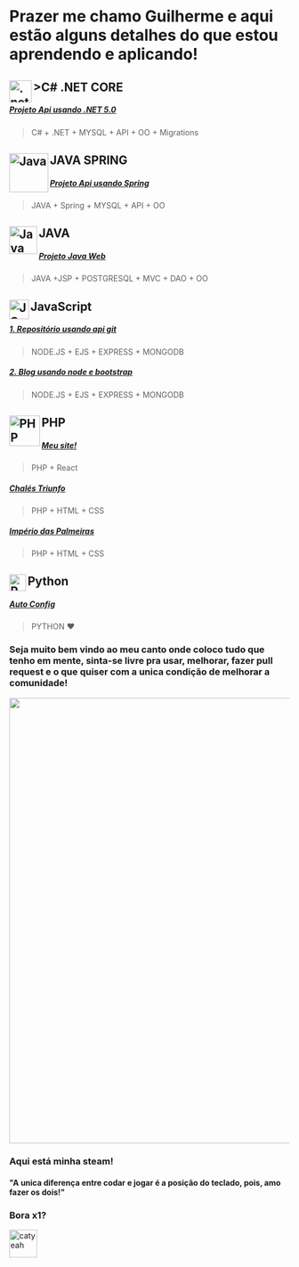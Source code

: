 # Prazer me chamo Guilherme e aqui estão alguns detalhes do que estou aprendendo e aplicando! 

## >C# .NET CORE <img align="left" alt=".net" width="40px" src="https://upload.wikimedia.org/wikipedia/commons/e/ee/.NET_Core_Logo.svg" />
##### [Projeto Api usando .NET 5.0](https://github.com/Guifgr/Meus-Produtos)
> C# + .NET  + MYSQL + API + OO + Migrations

## JAVA SPRING <img align="left" alt="Java" width="70px" src="https://spring.io/images/spring-logo-9146a4d3298760c2e7e49595184e1975.svg" />
##### [Projeto Api usando Spring](https://github.com/Guifgr/First_Spring_API)
> JAVA + Spring  + MYSQL + API + OO

## JAVA <img align="left" alt="Java" width="50px" src="https://logospng.org/download/java/logo-java-4096.png" />
 
##### [Projeto Java Web](https://github.com/Guifgr/ProjetoJava4sem)
> JAVA +JSP  + POSTGRESQL + MVC + DAO + OO

## JavaScript <img align="left" alt="JS" width="35px" src="https://www.freepnglogos.com/uploads/javascript-png/javascript-vector-logo-yellow-png-transparent-javascript-vector-12.png" />

##### [1. Repositório usando api git ](https://github.com/Guifgr/MyFirstApi)
> NODE.JS + EJS + EXPRESS + MONGODB

 ##### [2. Blog usando node e bootstrap](https://github.com/Guifgr/MarkdownBlog)
> NODE.JS + EJS + EXPRESS + MONGODB

## PHP <img align="left" alt="PHP" width="55px" src="http://pngimg.com/uploads/php/php_PNG50.png" />
 
##### [Meu site!](https://guilhermefgr.com.br/)
> PHP + React

##### [Chalés Triunfo](https://chalestriunfo.com.br/)
> PHP + HTML + CSS

##### [Império das Palmeiras](http://imperiodaspalmeiras.com.br/)
> PHP + HTML + CSS

## Python <img align="left" alt="Python" width="30px" src="https://seeklogo.com/images/P/python-logo-A32636CAA3-seeklogo.com.png" />
 
##### [Auto Config](https://github.com/Guifgr/AutoConfig)
> PYTHON ❤

### Seja muito bem vindo ao meu canto onde coloco tudo que tenho em mente, sinta-se livre pra usar, melhorar, fazer pull request e o que quiser com a unica condição de melhorar a comunidade!
<img src="https://i.pinimg.com/originals/57/f8/8e/57f88e49872cb11e9fe4b0cad4669881.gif" width="800"/>

### Aqui está minha steam! 
#### "A unica diferença entre codar e jogar é a posição do teclado, pois, amo fazer os dois!"

<h3>Bora x1?</h3><a href="https://steamcommunity.com/profiles/76561198127663591/"><img src="https://upload.wikimedia.org/wikipedia/commons/c/c1/Steam_Logo.png" alt="catyeah" width="50"/></a>
 
